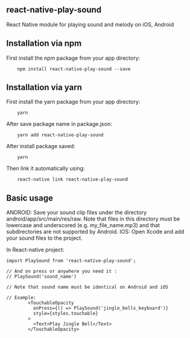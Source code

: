 ## react-native-play-sound
React Native module for playing sound and melody on iOS, Android

## Installation via npm
First install the npm package from your app directory:
```
    npm install react-native-play-sound --save
```
## Installation via yarn
First install the yarn package from your app directory:
```
    yarn
```
After save package name in package.json:
```
    yarn add react-native-play-sound
```
After install package saved:
```
    yarn
```
Then link it automatically using:
```
    react-native link react-native-play-sound
```

## Basic usage
ANDROID: Save your sound clip files under the directory android/app/src/main/res/raw. Note that files in this directory must be lowercase and underscored (e.g. my_file_name.mp3) and that subdirectories are not supported by Android.
IOS: Open Xcode and add your sound files to the project.

In React-native project:

```
import PlaySound from 'react-native-play-sound';

// And on press or anywhere you need it :
// PlaySound('sound_name')

// Note that sound name must be identical on Android and iOS

// Example:
        <TouchableOpacity
          onPress={() => PlaySound('jingle_bells_keyboard')}
          style={styles.touchable}
        >
          <Text>Play Jingle Bell</Text>
        </TouchableOpacity>

```